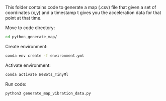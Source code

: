 This folder contains code to generate a map (.csv) file that given a set of coordinates (x,y) and a timestamp t gives you the acceleration data for that point at that time.

Move to code directory:
```bash
cd python_generate_map/
```

Create environment:
```bash
conda env create -f environment.yml
```

Activate environment:
```bash
conda activate WeBots_TinyMl
```

Run code:
```bash
python3 generate_map_vibration_data.py
```
